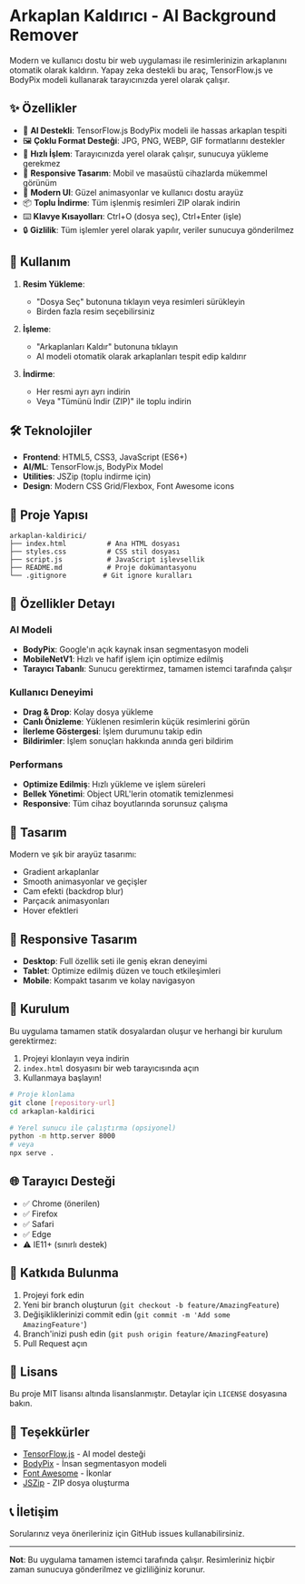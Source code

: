 # Arkaplan Kaldırıcı - AI Background Remover

Modern ve kullanıcı dostu bir web uygulaması ile resimlerinizin arkaplanını otomatik olarak kaldırın. Yapay zeka destekli bu araç, TensorFlow.js ve BodyPix modeli kullanarak tarayıcınızda yerel olarak çalışır.

## ✨ Özellikler

- 🎯 **AI Destekli**: TensorFlow.js BodyPix modeli ile hassas arkaplan tespiti
- 🖼️ **Çoklu Format Desteği**: JPG, PNG, WEBP, GIF formatlarını destekler
- 🚀 **Hızlı İşlem**: Tarayıcınızda yerel olarak çalışır, sunucuya yükleme gerekmez
- 📱 **Responsive Tasarım**: Mobil ve masaüstü cihazlarda mükemmel görünüm
- 🎨 **Modern UI**: Güzel animasyonlar ve kullanıcı dostu arayüz
- 📦 **Toplu İndirme**: Tüm işlenmiş resimleri ZIP olarak indirin
- ⌨️ **Klavye Kısayolları**: Ctrl+O (dosya seç), Ctrl+Enter (işle)
- 🔒 **Gizlilik**: Tüm işlemler yerel olarak yapılır, veriler sunucuya gönderilmez

## 🚀 Kullanım

1. **Resim Yükleme**: 
   - "Dosya Seç" butonuna tıklayın veya resimleri sürükleyin
   - Birden fazla resim seçebilirsiniz

2. **İşleme**:
   - "Arkaplanları Kaldır" butonuna tıklayın
   - AI modeli otomatik olarak arkaplanları tespit edip kaldırır

3. **İndirme**:
   - Her resmi ayrı ayrı indirin
   - Veya "Tümünü İndir (ZIP)" ile toplu indirin

## 🛠️ Teknolojiler

- **Frontend**: HTML5, CSS3, JavaScript (ES6+)
- **AI/ML**: TensorFlow.js, BodyPix Model
- **Utilities**: JSZip (toplu indirme için)
- **Design**: Modern CSS Grid/Flexbox, Font Awesome icons

## 📁 Proje Yapısı

```
arkaplan-kaldirici/
├── index.html          # Ana HTML dosyası
├── styles.css          # CSS stil dosyası
├── script.js           # JavaScript işlevsellik
├── README.md           # Proje dokümantasyonu
└── .gitignore         # Git ignore kuralları
```

## 🌟 Özellikler Detayı

### AI Modeli
- **BodyPix**: Google'ın açık kaynak insan segmentasyon modeli
- **MobileNetV1**: Hızlı ve hafif işlem için optimize edilmiş
- **Tarayıcı Tabanlı**: Sunucu gerektirmez, tamamen istemci tarafında çalışır

### Kullanıcı Deneyimi
- **Drag & Drop**: Kolay dosya yükleme
- **Canlı Önizleme**: Yüklenen resimlerin küçük resimlerini görün
- **İlerleme Göstergesi**: İşlem durumunu takip edin
- **Bildirimler**: İşlem sonuçları hakkında anında geri bildirim

### Performans
- **Optimize Edilmiş**: Hızlı yükleme ve işlem süreleri
- **Bellek Yönetimi**: Object URL'lerin otomatik temizlenmesi
- **Responsive**: Tüm cihaz boyutlarında sorunsuz çalışma

## 🎨 Tasarım

Modern ve şık bir arayüz tasarımı:
- Gradient arkaplanlar
- Smooth animasyonlar ve geçişler
- Cam efekti (backdrop blur)
- Parçacık animasyonları
- Hover efektleri

## 📱 Responsive Tasarım

- **Desktop**: Full özellik seti ile geniş ekran deneyimi
- **Tablet**: Optimize edilmiş düzen ve touch etkileşimleri
- **Mobile**: Kompakt tasarım ve kolay navigasyon

## 🔧 Kurulum

Bu uygulama tamamen statik dosyalardan oluşur ve herhangi bir kurulum gerektirmez:

1. Projeyi klonlayın veya indirin
2. `index.html` dosyasını bir web tarayıcısında açın
3. Kullanmaya başlayın!

```bash
# Proje klonlama
git clone [repository-url]
cd arkaplan-kaldirici

# Yerel sunucu ile çalıştırma (opsiyonel)
python -m http.server 8000
# veya
npx serve .
```

## 🌐 Tarayıcı Desteği

- ✅ Chrome (önerilen)
- ✅ Firefox
- ✅ Safari
- ✅ Edge
- ⚠️ IE11+ (sınırlı destek)

## 🤝 Katkıda Bulunma

1. Projeyi fork edin
2. Yeni bir branch oluşturun (`git checkout -b feature/AmazingFeature`)
3. Değişikliklerinizi commit edin (`git commit -m 'Add some AmazingFeature'`)
4. Branch'inizi push edin (`git push origin feature/AmazingFeature`)
5. Pull Request açın

## 📄 Lisans

Bu proje MIT lisansı altında lisanslanmıştır. Detaylar için `LICENSE` dosyasına bakın.

## 🙏 Teşekkürler

- [TensorFlow.js](https://www.tensorflow.org/js) - AI model desteği
- [BodyPix](https://github.com/tensorflow/tfjs-models/tree/master/body-pix) - İnsan segmentasyon modeli
- [Font Awesome](https://fontawesome.com/) - İkonlar
- [JSZip](https://stuk.github.io/jszip/) - ZIP dosya oluşturma

## 📞 İletişim

Sorularınız veya önerileriniz için GitHub issues kullanabilirsiniz.

---

**Not**: Bu uygulama tamamen istemci tarafında çalışır. Resimleriniz hiçbir zaman sunucuya gönderilmez ve gizliliğiniz korunur.